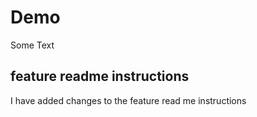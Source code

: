 # Demo

Some Text

## feature readme instructions

I have added changes to the feature read me instructions
